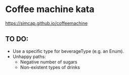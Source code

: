 # Coffee machine kata
https://simcap.github.io/coffeemachine

## TO DO:
* Use a specific type for beverageType (e.g. an Enum).
* Unhappy paths:
    * Negative number of sugars
    * Non-existent types of drinks
